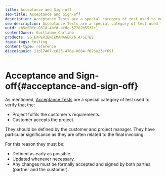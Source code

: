 ```yaml
---
title: Acceptance and Sign-off
seo-title: Acceptance and Sign-off
description: Acceptance Tests are a special category of test used to verify that the project fulfils the customer's requirements and that the customer accepts the project
seo-description: Acceptance Tests are a special category of test used to verify that the project fulfils the customer's requirements and that the customer accepts the project
uuid: eb5e60fc-0318-4bfd-afdc-57782b55f1c1
contentOwner: Guillaume Carlino
products: SG_EXPERIENCEMANAGER/6.4/SITES
topic-tags: testing
content-type: reference
discoiquuid: 11d17407-c623-476a-8684-f02ba23ef69f
---
```


# Acceptance and Sign-off{#acceptance-and-sign-off}

As mentioned, [Acceptance Tests](../../../sites/developing/using/planning.md#acceptancetests) are a special category of test used to verify that the:

* Project fulfils the customer's requirements.
* Customer accepts the project.

They should be defined by the customer and project manager. They have particular significance as they are often related to the final invoicing.

For this reason they must be:

* Defined as early as possible.
* Updated whenever necessary.
* Any changes must be formally accepted and signed by both parties (partner and the customer).

